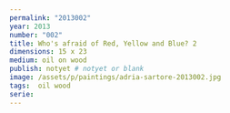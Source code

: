 ```yaml
---
permalink: "2013002"
year: 2013
number: "002"
title: Who's afraid of Red, Yellow and Blue? 2
dimensions: 15 x 23
medium: oil on wood
publish: notyet # notyet or blank
image: /assets/p/paintings/adria-sartore-2013002.jpg
tags:  oil wood
serie:
---
```

